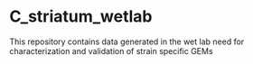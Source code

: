 # C_striatum_wetlab
This repository contains data generated in the wet lab need for characterization and validation of strain specific GEMs
